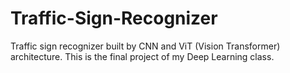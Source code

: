 # Traffic-Sign-Recognizer
Traffic sign recognizer built by CNN and ViT (Vision Transformer) architecture. This is the final project of my Deep Learning class. 
